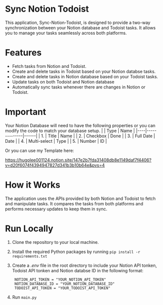 

# Sync Notion Todoist
This application, Sync-Notion-Todoist, is designed to provide a two-way synchronization between your Notion database and Todoist tasks. It allows you to manage your tasks seamlessly across both platforms.

# Features
- Fetch tasks from Notion and Todoist.
- Create and delete tasks in Todoist based on your Notion databse tasks.
- Create and delete tasks in Notion database based on your Todoist tasks.
- Update tasks on both Todoist and Notion database
- Automatically sync tasks whenever there are changes in Notion or Todoist.

# Important
Your Notion Database will need to have the following properties or you can modify the code to match your database setup.
|    | Type         | Name |
|----|--------------|------|
| 1. | Title        | Name |
| 2. | Checkbox     | Done |
| 3. | Full Date    | Date |
| 4. | Multi-select | Type |
| 5. | Number       | ID   |

Or you can use my Template here:

https://hugolee001124.notion.site/147e2b7fda31408db8e1149daf7f4406?v=d20f6074f4394947827d341b3b10b64e&pvs=4

# How it Works
The application uses the APIs provided by both Notion and Todoist to fetch and manipulate tasks. It compares the tasks from both platforms and performs necessary updates to keep them in sync.

# Run Locally
1. Clone the repository to your local machine.
2. Install the required Python packages by running `pip install -r requirements.txt`
3. Create a *.env* file in the root directory to include your Notion API tonken, Todoist API tonken and Notion databse ID in the following format:

        NOTION_API_TOKEN = "YOUR_NOTION_API_TOKEN"
	    NOTION_DATABASE_ID = "YOUR_NOTION_DATABASE_ID"
	    TODOIST_API_TOKEN = "YOUR_TODOIST_API_TOKEN"
4. Run `main.py`
